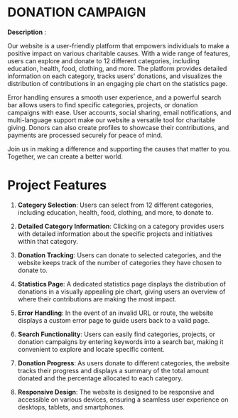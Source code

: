 # DONATION CAMPAIGN

**Description** :

Our website is a user-friendly platform that empowers individuals to make a positive impact on various charitable causes. With a wide range of features, users can explore and donate to 12 different categories, including education, health, food, clothing, and more. The platform provides detailed information on each category, tracks users' donations, and visualizes the distribution of contributions in an engaging pie chart on the statistics page.

Error handling ensures a smooth user experience, and a powerful search bar allows users to find specific categories, projects, or donation campaigns with ease. User accounts, social sharing, email notifications, and multi-language support make our website a versatile tool for charitable giving. Donors can also create profiles to showcase their contributions, and payments are processed securely for peace of mind.

Join us in making a difference and supporting the causes that matter to you. Together, we can create a better world.

# Project Features

1. **Category Selection**: Users can select from 12 different categories, including education, health, food, clothing, and more, to donate to.

2. **Detailed Category Information**: Clicking on a category provides users with detailed information about the specific projects and initiatives within that category.

3. **Donation Tracking**: Users can donate to selected categories, and the website keeps track of the number of categories they have chosen to donate to.

4. **Statistics Page**: A dedicated statistics page displays the distribution of donations in a visually appealing pie chart, giving users an overview of where their contributions are making the most impact.

5. **Error Handling**: In the event of an invalid URL or route, the website displays a custom error page to guide users back to a valid page.

6. **Search Functionality**: Users can easily find categories, projects, or donation campaigns by entering keywords into a search bar, making it convenient to explore and locate specific content.

7. **Donation Progress**: As users donate to different categories, the website tracks their progress and displays a summary of the total amount donated and the percentage allocated to each category.

8. **Responsive Design**: The website is designed to be responsive and accessible on various devices, ensuring a seamless user experience on desktops, tablets, and smartphones.
